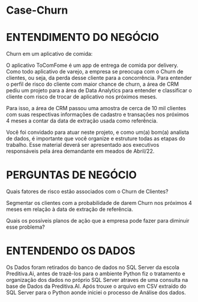 # Case-Churn

# ENTENDIMENTO DO NEGÓCIO

Churn em um aplicativo de comida:

O aplicativo ToComFome é um app de entrega de comida por delivery. Como todo aplicativo de varejo, a empresa se preocupa com o Churn de clientes, ou seja, 
da perda desse cliente para a concorrência. Para entender o perfil de risco do cliente com maior chance de churn, a área de CRM pediu um projeto para a área de Data Analytics 
para entender e classificar o cliente com risco de trocar de aplicativo nos próximos meses.

Para isso, a área de CRM passou uma amostra de cerca de 10 mil clientes com suas respectivas informações de cadastro e transações nos próximos 4 meses a contar da data de 
extração usada como referência.

Você foi convidado para atuar neste projeto, e como um(a) bom(a) analista de dados, é importante que você organize e estruture todas as etapas do trabalho. 
Esse material deverá ser apresentado aos executivos responsáveis pela área demandante em meados de Abril/22.

# PERGUNTAS DE NEGÓCIO
Quais fatores de risco estão associados com o Churn de Clientes?

Segmentar os clientes com a probabilidade de darem Churn nos próximos 4 meses em relação à data de extração de referência.

Quais os possíveis planos de ação que a empresa pode fazer para diminuir esse problema?

# ENTENDENDO OS DADOS
Os Dados foram retirados do banco de dados no SQL Server da escola Preditiva.Ai, antes de trazê-los para o ambiente Python fiz o tratamento e organização dos dados no
próprio SQL Server atraves de uma consulta na base de Dados da Preditiva.AI. Após trouxe o arquivo em CSV extraído do SQL Server para o Python aonde iniciei o processo de 
Análise dos dados.
